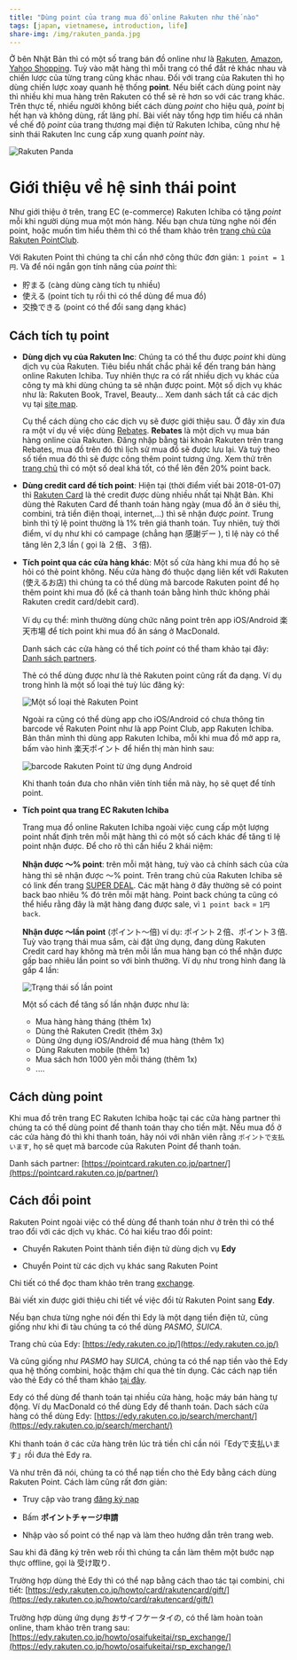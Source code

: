 ```yaml
---
title: "Dùng point của trang mua đồ online Rakuten như thế nào"
tags: [japan, vietnamese, introduction, life]
share-img: /img/rakuten_panda.jpg
---
```


Ở bên Nhật Bản thì có một số trang bán đồ online như là [Rakuten](https://www.rakuten.co.jp/), [Amazon](https://www.amazon.co.jp/), [Yahoo Shopping](https://shopping.yahoo.co.jp/). Tuỳ vào mặt hàng thì mỗi trang có thể đắt rẻ khác nhau và chiến lược của từng trang cũng khác nhau. Đối với trang của Rakuten thì họ dùng chiến lược xoay quanh hệ thống **point**. Nếu biết cách dùng point này thì nhiều khi mua hàng trên Rakuten có thể sẽ rẻ hơn so với các trang khác. Trên thực tế, nhiều người không biết cách dùng *point* cho hiệu quả, *point* bị hết hạn và không dùng, rất lãng phí. Bài viết này tổng hợp tìm hiểu cá nhân về chế độ *point* của trang thương mại điện tử Rakuten Ichiba, cũng như hệ sinh thái Rakuten Inc cung cấp xung quanh *point* này.

![Rakuten Panda](/img/rakuten_panda.jpg)

# Giới thiệu về hệ sinh thái point

Như giới thiệu ở trên, trang EC (e-commerce) Rakuten Ichiba có tặng *point* mỗi khi người dùng mua một món hàng. Nếu bạn chưa từng nghe nói đến point, hoặc muốn tìm hiểu thêm thì có thể tham khảo trên [trang chủ của Rakuten PointClub](https://point.rakuten.co.jp/guidance/?l-id=point_header_guidance).

Với Rakuten Point thì chúng ta chỉ cần nhớ công thức đơn giản: `1 point = 1円`. Và để nói ngắn gọn tính năng của *point* thì:

* 貯まる (càng dùng càng tích tụ nhiều)
* 使える (point tích tụ rồi thì có thể dùng để mua đồ)
* 交換できる (point có thể đổi sang dạng khác)

## Cách tích tụ point

* **Dùng dịch vụ của Rakuten Inc**: Chúng ta có thể thu được *point* khi dùng dịch vụ của Rakuten. Tiêu biểu nhất chắc phải kể đến trang bán hàng online Rakuten Ichiba. Tuy nhiên thực ra có rất nhiều dịch vụ khác của công ty mà khi dùng chúng ta sẽ nhận được point. Một số dịch vụ khác như là: Rakuten Book, Travel, Beauty... Xem danh sách tất cả các dịch vụ tại [site map](https://www.rakuten.co.jp/sitemap/). 

  Cụ thể cách dùng cho các dịch vụ sẽ được giới thiệu sau. Ở đây xin đưa ra một ví dụ về việc dùng [Rebates](https://www.rebates.jp/static/sem). **Rebates** là một dịch vụ mua bán hàng online của Rakuten. Đăng nhập bằng tài khoản Rakuten trên trang Rebates, mua đồ trên đó thì lịch sử mua đồ sẽ được lưu lại. Và tuỳ theo số tiền mua đó thì sẽ được công thêm point tương ứng. Xem thử trên [trang chủ](https://www.rebates.jp/) thì có một số deal khá tốt, có thể lên đến 20% point back.

* **Dùng credit card để tích point**: Hiện tại (thời điểm viết bài 2018-01-07) thì [Rakuten Card](https://www.rakuten-card.co.jp/) là thẻ credit được dùng nhiều nhất tại Nhật Bản. Khi dùng thẻ Rakuten Card để thanh toán hàng ngày (mua đồ ăn ở siêu thị, combini, trả tiền điện thoại, internet,...) thì sẽ nhận được *point*. Trung bình thì tỷ lệ point thường là 1% trên giá thanh toán. Tuy nhiên, tuỳ thời điểm, ví dụ như khi có campage (chẳng hạn 感謝デー ), tỉ lệ này có thể tăng lên 2,3 lần ( gọi là ２倍、３倍).

* **Tích point qua các cửa hàng khác**: Một số cửa hàng khi mua đồ họ sẽ hỏi có thẻ point không. Nếu cửa hàng đó thuộc dạng liên kết với Rakuten (使えるお店) thì chúng ta có thể dùng mã barcode Rakuten point để họ thêm point khi mua đồ (kể cả thanh toán bằng hình thức không phải Rakuten credit card/debit card). 

  Ví dụ cụ thể: mình thường dùng chức năng point trên app iOS/Android 楽天市場 để tích point khi mua đồ ăn sáng ở MacDonald. 
  
  Danh sách các cửa hàng có thể tích *point* có thể tham khảo tại đây: [Danh sách partners](https://pointcard.rakuten.co.jp/partner/).

  Thẻ có thể dùng được như là thẻ Rakuten point cũng rất đa dạng. Ví dụ trong hình là một số loại thẻ tuỳ lúc đăng ký:

  ![Một số loại thẻ Rakuten Point](/img/rakuten_point_card.png)

  Ngoài ra cũng có thể dùng app cho iOS/Android có chưa thông tin barcode về Rakuten Point như là app Point Club, app Rakuten Ichiba. Bản thân mình thì dùng app Rakuten Ichiba, mỗi khi mua đồ mở app ra, bấm vào hình 楽天ポイント để hiển thị màn hình sau:

  ![barcode Rakuten Point từ ứng dụng Android](/img/rakuten_point_app.png)

  Khi thanh toán đưa cho nhân viên tính tiền mã này, họ sẽ quẹt để tính point.

* **Tích point qua trang EC Rakuten Ichiba**

  Trang mua đồ online Rakuten Ichiba ngoài việc cung cấp một lượng point nhất định trên mỗi mặt hàng thì có một số cách khác để tăng tỉ lệ point nhận được. Để cho rõ thì cần hiểu 2 khái niệm: 

  **Nhận được 〜% point**: trên mỗi mặt hàng, tuỳ vào cả chính sách của cửa hàng thì sẽ nhận được 〜% point. Trên trang chủ của Rakuten Ichiba sẽ có link đến trang [SUPER DEAL](https://event.rakuten.co.jp/superdeal/timesale/). Các mặt hàng ở đây thường sẽ có point back bao nhiêu % đó trên mỗi mặt hàng. Point back chúng ta cũng có thể hiểu rằng đây là mặt hàng đang được sale, vì `1 point back` = `1円 back`.

  **Nhận được 〜lần point** (ポイント〜倍) ví dụ: ポイント２倍、ポイント３倍. Tuỳ vào trạng thái mua sắm, cài đặt ứng dụng, đang dùng Rakuten Credit card hay không mà trên mỗi lần mua hàng bạn có thể nhận được gấp bao nhiêu lần point so với bình thường. Ví dụ như trong hình đang là gấp 4 lần:

  ![Trạng thái số lần point](/img/rakuten_point.png)

    Một số cách để tăng số lần nhận được như là:

    * Mua hàng hàng tháng (thêm 1x)
    * Dùng thẻ Rakuten Credit (thêm 3x)
    * Dùng ứng dụng iOS/Android để mua hàng (thêm 1x)
    * Dùng Rakuten mobile (thêm 1x)
    * Mua sách hơn 1000 yên mỗi tháng (thêm 1x)
    * ....

## Cách dùng point

Khi mua đồ trên trang EC Rakuten Ichiba hoặc tại các cửa hàng partner thì chúng ta có thể dùng point để thanh toán thay cho tiền mặt. Nếu mua đồ ở các cửa hàng đó thì khi thanh toán, hãy nói với nhân viên rằng `ポイントで支払います`, họ sẽ quẹt mã barcode của Rakuten Point để thanh toán.

Danh sách partner: [https://pointcard.rakuten.co.jp/partner/](https://pointcard.rakuten.co.jp/partner/)

## Cách đổi point

<script async src="//pagead2.googlesyndication.com/pagead/js/adsbygoogle.js"></script>
<ins class="adsbygoogle"
     style="display:block; text-align:center;"
     data-ad-layout="in-article"
     data-ad-format="fluid"
     data-ad-client="ca-pub-2750437710821247"
     data-ad-slot="8905029259"></ins>
<script>
     (adsbygoogle = window.adsbygoogle || []).push({});
</script>

Rakuten Point ngoài việc có thể dùng để thanh toán như ở trên thì có thể trao đổi với các dịch vụ khác. Có hai kiểu trao đổi point:

* Chuyển Rakuten Point thành tiền điện tử dùng dịch vụ **Edy**

* Chuyển Point từ các dịch vụ khác sang Rakuten Point

Chi tiết có thể đọc tham khảo trên trang [exchange](https://point.rakuten.co.jp/exchange/).

Bài viết xin được giới thiệu chi tiết về việc đổi từ Rakuten Point sang **Edy**.

Nếu bạn chưa từng nghe nói đến thì Edy là một dạng tiền điện tử, cũng giống như khi đi tàu chúng ta có thể dùng *PASMO*, *SUICA*.

Trang chủ của Edy: [https://edy.rakuten.co.jp/](https://edy.rakuten.co.jp/)

Và cũng giống như *PASMO* hay *SUICA*, chúng ta có thể nạp tiền vào thẻ Edy qua hệ thống combini, hoặc thậm chí qua thẻ tín dụng. Các cách nạp tiền vào thẻ Edy có thể tham khảo [tại đây](https://edy.rakuten.co.jp/howto/charge/).

Edy có thể dùng để thanh toán tại nhiều cửa hàng, hoặc máy bán hàng tự động. Ví dụ MacDonald có thể dùng Edy để thanh toán. Dach sách cửa hàng có thể dùng Edy: [https://edy.rakuten.co.jp/search/merchant/](https://edy.rakuten.co.jp/search/merchant/)

Khi thanh toán ở các cửa hàng trên lúc trả tiền chỉ cần nói「Edyで支払います」rồi đưa thẻ Edy ra.

Và như trên đã nói, chúng ta có thể nạp tiền cho thẻ Edy bằng cách dùng Rakuten Point. Cách làm cũng rất đơn giản:

* Truy cập vào trang [đăng ký nạp](https://pointcharge.edy.rakuten.co.jp/exchange/edy/)

* Bấm **ポイントチャージ申請**

* Nhập vào số point có thể nạp và làm theo hướng dẫn trên trang web.

Sau khi đã đăng ký trên web rồi thì chúng ta cần làm thêm một bước nạp thực offline, gọi là 受け取り.
 
Trường hợp dùng thẻ Edy thì có thể nạp bằng cách thao tác tại combini, chi tiết: [https://edy.rakuten.co.jp/howto/card/rakutencard/gift/](https://edy.rakuten.co.jp/howto/card/rakutencard/gift/)

Trường hợp dùng ứng dụng おサイフケータイの, có thể làm hoàn toàn online, tham khảo trên trang sau: [https://edy.rakuten.co.jp/howto/osaifukeitai/rsp_exchange/](https://edy.rakuten.co.jp/howto/osaifukeitai/rsp_exchange/)

